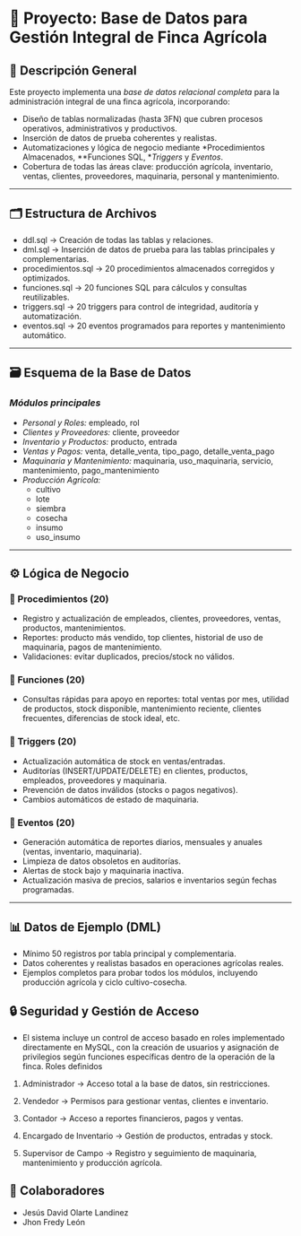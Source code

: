 # 🌱 Proyecto: Base de Datos para Gestión Integral de Finca Agrícola

## 📄 Descripción General

Este proyecto implementa una *base de datos relacional completa* para la administración integral de una finca agrícola, incorporando:

- Diseño de tablas normalizadas (hasta 3FN) que cubren procesos operativos, administrativos y productivos.
- Inserción de datos de prueba coherentes y realistas.
- Automatizaciones y lógica de negocio mediante *Procedimientos Almacenados, **Funciones SQL, **Triggers* y *Eventos*.
- Cobertura de todas las áreas clave: producción agrícola, inventario, ventas, clientes, proveedores, maquinaria, personal y mantenimiento.

---

## 🗂 Estructura de Archivos

- ddl.sql → Creación de todas las tablas y relaciones.
- dml.sql → Inserción de datos de prueba para las tablas principales y complementarias.
- procedimientos.sql → 20 procedimientos almacenados corregidos y optimizados.
- funciones.sql → 20 funciones SQL para cálculos y consultas reutilizables.
- triggers.sql → 20 triggers para control de integridad, auditoría y automatización.
- eventos.sql → 20 eventos programados para reportes y mantenimiento automático.

---

## 🗃 Esquema de la Base de Datos

### *Módulos principales*
- *Personal y Roles:* empleado, rol
- *Clientes y Proveedores:* cliente, proveedor
- *Inventario y Productos:* producto, entrada
- *Ventas y Pagos:* venta, detalle_venta, tipo_pago, detalle_venta_pago
- *Maquinaria y Mantenimiento:* maquinaria, uso_maquinaria, servicio, mantenimiento, pago_mantenimiento
- *Producción Agrícola:*  
  - cultivo
  - lote
  - siembra
  - cosecha
  - insumo
  - uso_insumo

---

## ⚙️ Lógica de Negocio

### 📌 Procedimientos (20)
- Registro y actualización de empleados, clientes, proveedores, ventas, productos, mantenimientos.
- Reportes: producto más vendido, top clientes, historial de uso de maquinaria, pagos de mantenimiento.
- Validaciones: evitar duplicados, precios/stock no válidos.

### 📌 Funciones (20)
- Consultas rápidas para apoyo en reportes: total ventas por mes, utilidad de productos, stock disponible, mantenimiento reciente, clientes frecuentes, diferencias de stock ideal, etc.

### 📌 Triggers (20)
- Actualización automática de stock en ventas/entradas.
- Auditorías (INSERT/UPDATE/DELETE) en clientes, productos, empleados, proveedores y maquinaria.
- Prevención de datos inválidos (stocks o pagos negativos).
- Cambios automáticos de estado de maquinaria.

### 📌 Eventos (20)
- Generación automática de reportes diarios, mensuales y anuales (ventas, inventario, maquinaria).
- Limpieza de datos obsoletos en auditorías.
- Alertas de stock bajo y maquinaria inactiva.
- Actualización masiva de precios, salarios e inventarios según fechas programadas.

---

## 📊 Datos de Ejemplo (DML)
- Mínimo 50 registros por tabla principal y complementaria.
- Datos coherentes y realistas basados en operaciones agrícolas reales.
- Ejemplos completos para probar todos los módulos, incluyendo producción agrícola y ciclo cultivo-cosecha.

## 🔒 Seguridad y Gestión de Acceso

- El sistema incluye un control de acceso basado en roles implementado directamente en MySQL, con la creación de usuarios y asignación de privilegios según funciones específicas dentro de la operación de la finca.
Roles definidos

1. Administrador → Acceso total a la base de datos, sin restricciones.

2. Vendedor → Permisos para gestionar ventas, clientes e inventario.

3. Contador → Acceso a reportes financieros, pagos y ventas.

4. Encargado de Inventario → Gestión de productos, entradas y stock.

4. Supervisor de Campo → Registro y seguimiento de maquinaria, mantenimiento y producción agrícola.

## 👥 Colaboradores

- Jesús David Olarte Landinez
- Jhon Fredy León